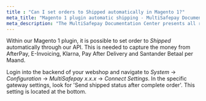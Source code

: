 ```yaml
---
title : "Can I set orders to Shipped automatically in Magento 1?"
meta_title: "Magento 1 plugin automatic shipping - MultiSafepay Documentation Center"
meta_description: "The MultiSafepay Documentation Center presents all relevant information about our Plugins and API. You can also find support pages for Payment Methods, Tools and General Questions as well as the contact details of our Support and Integration Teams."
---
```


Within our Magento 1 plugin, it is possible to set order to _Shipped_ automatically through our API. This is needed to capture the money from AfterPay, E-Invoicing, Klarna, Pay After Delivery and Santander Betaal per Maand.

Login into the backend of your webshop and navigate to _System_ -> _Configuration_ -> _MultiSafepay x.x.x_ -> _Connect Settings_. In the specific gateway settings, look for 'Send shipped status after complete order'. This setting is located at the bottom.